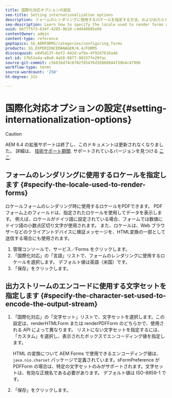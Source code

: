 ```yaml
---
title: 国際化対応オプションの設定
seo-title: Setting internationalization options
description: フォームのレンダリングに使用するロケールを指定する方法、および出力ストリームのエンコードに使用する文字セットを指定する方法について説明します。
seo-description: Learn how to specify the locale used to render forms and how to specify the character set used to encode the output stream.
uuid: bb77f5f3-634f-4285-9b10-c4dd40085e69
contentOwner: admin
content-type: reference
geptopics: SG_AEMFORMS/categories/configuring_forms
products: SG_EXPERIENCEMANAGER/6.4/FORMS
discoiquuid: e845d13f-bef2-442d-af9a-4f92d7616a46
exl-id: 1fb51e4a-e0e8-4a58-8877-98337fe29fac
source-git-commit: c5b816d74c6f02f85476d16868844f39b4c47996
workflow-type: tm+mt
source-wordcount: '258'
ht-degree: 31%

---
```


# 国際化対応オプションの設定{#setting-internationalization-options}

>[!CAUTION]
>
>AEM 6.4 の拡張サポートは終了し、このドキュメントは更新されなくなりました。 詳細は、 [技術サポート期間](https://helpx.adobe.com/jp/support/programs/eol-matrix.html). サポートされているバージョンを見つける [ここ](https://experienceleague.adobe.com/docs/?lang=ja).

## フォームのレンダリングに使用するロケールを指定します {#specify-the-locale-used-to-render-forms}

ロケールフォームのレンダリング時に使用するロケールをPDFできます。 PDFフォーム上のフィールドは、指定されたロケールを使用してデータを表示します。 例えば、ロケールがドイツ語に設定されている場合、フォームでは数値にドイツ語の小数点区切り文字が使用されます。 また、ロケールは、Web ブラウザーなどのクライアントデバイスに検証メッセージを、HTML変換の一部として送信する場合にも使用されます。

1. 管理コンソールで、サービス／Forms をクリックします。
1. 「国際化対応」の「言語」リストで、フォームのレンダリングに使用するロケールを選択します。 デフォルト値は英語（米国）です。
1. 「保存」をクリックします。

## 出力ストリームのエンコードに使用する文字セットを指定します {#specify-the-character-set-used-to-encode-the-output-stream}

1. 「国際化対応」の「文字セット」リストで、文字セットを選択します。この設定は、renderHTMLForm または renderPDFForm のどちらかで、使用される API によって異なります。 リストにない文字セットを指定するには、「カスタム」を選択し、表示されたボックスでエンコーディング値を指定します。

   HTML の変換について AEM Forms で使用できるエンコーディング値は、`java.nio.charset` パッケージで定義されています。sFormPreference が PDFForm の場合は、特定の文字セットのみがサポートされます。文字セットは、有効な正規名である必要があります。 デフォルト値は ISO-8859-1 です。

1. 「保存」をクリックします。
